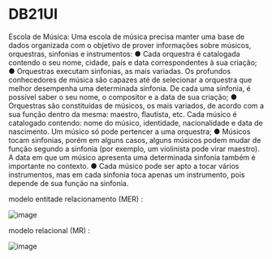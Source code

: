 # DB21UI


Escola de Música:
Uma escola de música precisa manter uma base de dados organizada com o objetivo
de prover informações sobre músicos, orquestras, sinfonias e instrumentos:
● Cada orquestra é catalogada contendo o seu nome, cidade, país e data
correspondentes à sua criação;
● Orquestras executam sinfonias, as mais variadas. Os profundos conhecedores
de música são capazes até de selecionar a orquestra que melhor desempenha uma
determinada sinfonia. De cada uma sinfonia, é possível saber o seu nome, o
compositor e a data de sua criação;
● Orquestras são constituídas de músicos, os mais variados, de acordo com a
sua função dentro da mesma: maestro, flautista, etc. Cada músico é catalogado
contendo: nome do músico, identidade, nacionalidade e data de nascimento. Um
músico só pode pertencer a uma orquestra;
● Músicos tocam sinfonias, porém em alguns casos, alguns músicos podem
mudar de função segundo a sinfonia (por exemplo, um violinista pode virar maestro).
A data em que um músico apresenta uma determinada sinfonia também é importante
no contexto.
● Cada músico pode ser apto a tocar vários instrumentos, mas em cada sinfonia
toca apenas um instrumento, pois depende de sua função na sinfonia.



modelo entitade relacionamento (MER) :

![image](https://user-images.githubusercontent.com/97440058/234094649-13ba35cb-ee63-42e5-9b21-687104a0b036.png)


modelo relacional (MR) :


![image](https://user-images.githubusercontent.com/97440058/234094870-ec76666e-4011-4b78-9e5f-0ee9776c4a9e.png)
